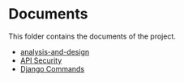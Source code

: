 
# Documents

This folder contains the documents of the project.

- [analysis-and-design](analysis-and-design.md)
- [API Security](api-security.md)
- [Django Commands](django-commands.md)



